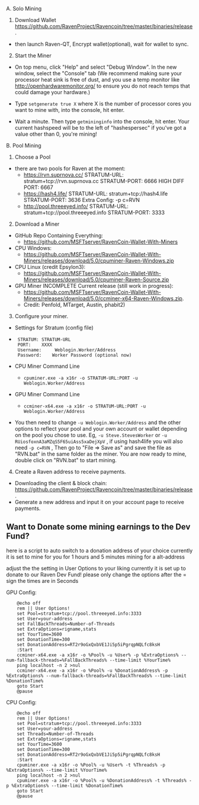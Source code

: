 A. Solo Mining
 1. Download Wallet https://github.com/RavenProject/Ravencoin/tree/master/binaries/release.
 
  - then launch Raven-QT, Encrypt wallet(optional), wait for wallet to sync.
 
 2. Start the Miner
  - On top menu, click "Help" and select "Debug Window". In the new window, select the "Console" tab (We recommend making sure your processor heat sink is free of dust, and you use a temp monitor like http://openhardwaremonitor.org/ to ensure you do not reach temps that could damage your hardware.)
 
 - Type `setgenerate true X` where X is the number of processor cores you want to mine with, into the console, hit enter.
 
 - Wait a minute. Then type `getmininginfo` into the console, hit enter. Your current hashspeed will be to the left of "hashespersec" if you've got a value other than 0, you're mining!
 
 
B. Pool Mining
 1. Choose a Pool
 - there are two pools for Raven at the moment:
   - https://rvn.suprnova.cc/
        STRATUM-URL: stratum+tcp://rvn.suprnova.cc
        STRATUM-PORT: 6666
        HIGH DIFF PORT: 6667
   - https://hash4.life/
        STRATUM-URL: stratum+tcp://hash4.life
        STRATUM-PORT: 3636
        Extra Config: -p c=RVN
   - http://pool.threeeyed.info/
        STRATUM-URL: stratum+tcp://pool.threeeyed.info
        STRATUM-PORT: 3333
 
2. Download a Miner
 - GitHub Repo Containing Everything:
     - https://github.com/MSFTserver/RavenCoin-Wallet-With-Miners
 - CPU Windows:
     - https://github.com/MSFTserver/RavenCoin-Wallet-With-Miners/releases/download/5.0/cpuminer-Raven-Windows.zip
 - CPU Linux (credit Epsylon3):
     - https://github.com/MSFTserver/RavenCoin-Wallet-With-Miners/releases/download/5.0/cpuminer-Raven-Source.zip
 - GPU Miner INCOMPLETE Current release (still work in progress):
     - https://github.com/MSFTserver/RavenCoin-Wallet-With-Miners/releases/download/5.0/ccminer-x64-Raven-Windows.zip.
     - Credit: Penfold, MTarget, Austin, phabit2)
 
3. Configure your miner.
 - Settings for Stratum (config file)
- ```
   STRATUM: STRATUM-URL
   PORT:    XXXX
   Username:     Weblogin.Worker/Address
   Password:    Worker Password (optional now)

 - CPU Miner Command Line
   - `cpuminer.exe -a x16r -o STRATUM-URL:PORT -u Weblogin.Worker/Address`
 - GPU Miner Command Line
   - `ccminer-x64.exe -a x16r -o STRATUM-URL:PORT -u Weblogin.Worker/Address`
 
 - You then need to change `-u Weblogin.Worker/Address` and the other options to reflect your pool and your own account or wallet depending on the pool you chose to use. Eg, `-u Steve.StevesWorker` or `-u RUiosfoxnA3aMZqS5F65uiAss5xaDejXpV` , if using hash4life you will also need `-p c=RVN` , Then go to "File => Save as" and save the file as "RVN.bat" in the same folder as the miner. You are now ready to mine, double click on "RVN.bat" to start mining.
 
4. Create a Raven address to receive payments.
 - Downloading the client & block chain: https://github.com/RavenProject/Ravencoin/tree/master/binaries/release.
 - Generate a new address and input it on your account page to receive payments.
 
## Want to Donate some mining earnings to the Dev Fund?
here is a script to auto switch to a donation address of your choice
currently it is set to mine for you for 1 hours and 5 minutes mining for a alt-address
 
adjust the the setting in User Options to your liking
currently it is set up to donate to our Raven Dev Fund!
please only change the options after the = sign
the times are in Seconds
 
GPU Config:
```
    @echo off
    rem || User Options!
    set Pool=stratum+tcp://pool.threeeyed.info:3333
    set User=your-address
    set FallBackThreads=Number-of-Threads
    set ExtraOptions=rigname,stats
    set YourTime=3600
    set DonationTime=300
    set DonationAddress=RT2r9oGxQxbVE1Ji5p5iPgrqpNQLfc8ksH
    :Start
    ccminer-x64.exe -a x16r -o %Pool% -u %User% -p %ExtraOptions% --num-fallback-threads=%FallBackThreads% --time-limit %YourTime%
    ping localhost -n 2 >nul
    ccminer-x64.exe -a x16r -o %Pool% -u %DonationAddress% -p %ExtraOptions% --num-fallback-threads=%FallBackThreads% --time-limit %DonationTime%
    goto Start
    @pause
```
 
CPU Config:
```
    @echo off
    rem || User Options!
    set Pool=stratum+tcp://pool.threeeyed.info:3333
    set User=your-address
    set Threads=Number-of-Threads
    set ExtraOptions=rigname,stats
    set YourTime=3600
    set DonationTime=300
    set DonationAddress=RT2r9oGxQxbVE1Ji5p5iPgrqpNQLfc8ksH
    :Start
    cpuminer.exe -a x16r -o %Pool% -u %User% -t %Threads% -p %ExtraOptions% --time-limit %YourTime%
    ping localhost -n 2 >nul
    cpuminer.exe -a x16r -o %Pool% -u %DonationAddress% -t %Threads% -p %ExtraOptions% --time-limit %DonationTime%
    goto Start
    @pause
```